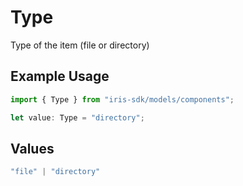 # Type

Type of the item (file or directory)

## Example Usage

```typescript
import { Type } from "iris-sdk/models/components";

let value: Type = "directory";
```

## Values

```typescript
"file" | "directory"
```